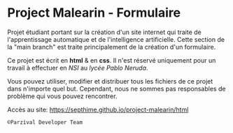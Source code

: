 # Project Malearin - Formulaire
Projet étudiant portant sur la création d'un site internet qui traite de l'apprentissage automatique et de l'intelligence artificielle.
Cette section de la "main branch" est traite principalement de la création d'un formulaire.

Ce projet est écrit en **html** & en **css**. Il n'est réservé uniquement pour un travail à effectuer en *NSI* au *lycée Pablo Neruda*.

Vous pouvez utiliser, modifier et distribuer tous les fichiers de ce projet dans n'importe quel but. Cependant, nous ne sommes pas responsables de problème qui vous pouvez rencontrer.

Accès au site: https://septhime.github.io/project-malearin/html

``©Parzival Developer Team``
